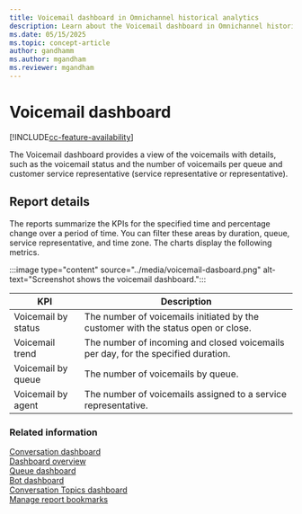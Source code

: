 ```yaml
---
title: Voicemail dashboard in Omnichannel historical analytics
description: Learn about the Voicemail dashboard in Omnichannel historical analytics to better understand customer service representative performance in your organization.
ms.date: 05/15/2025
ms.topic: concept-article
author: gandhamm
ms.author: mgandham
ms.reviewer: mgandham
---
```


# Voicemail dashboard

[!INCLUDE[cc-feature-availability](../../includes/cc-feature-availability.md)]


The Voicemail dashboard provides a view of the voicemails with details, such as the voicemail status and the number of voicemails per queue and customer service representative (service representative or representative).

## Report details

The reports summarize the KPIs for the specified time and percentage change over a period of time. You can filter these areas by duration, queue, service representative, and time zone.
The charts display the following metrics.

:::image type="content" source="../media/voicemail-dasboard.png" alt-text="Screenshot shows the voicemail dashboard.":::

| KPI | Description |
| ------------------------ | ----------------- |
| Voicemail by status | The number of voicemails initiated by the customer with the status open or close.|
| Voicemail trend | The number of incoming and closed voicemails per day, for the specified duration. |
| Voicemail by queue | The number of voicemails by queue.|
| Voicemail by agent | The number of voicemails assigned to a service representative.|

### Related information

[Conversation dashboard](oc-conversation-dashboard.md)  
[Dashboard overview](customer-service-analytics-insights-csh.md)  
[Queue dashboard](oc-queue-dashboard.md)  
[Bot dashboard](oc-bot-dashboard.md)  
[Conversation Topics dashboard](oc-conversation-topics-dashboard.md)  
[Manage report bookmarks](manage-bookmarks.md)  
